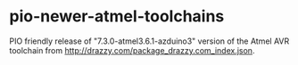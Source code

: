 # pio-newer-atmel-toolchains

PIO friendly release of "7.3.0-atmel3.6.1-azduino3" version of the Atmel AVR toolchain from 
http://drazzy.com/package_drazzy.com_index.json.
